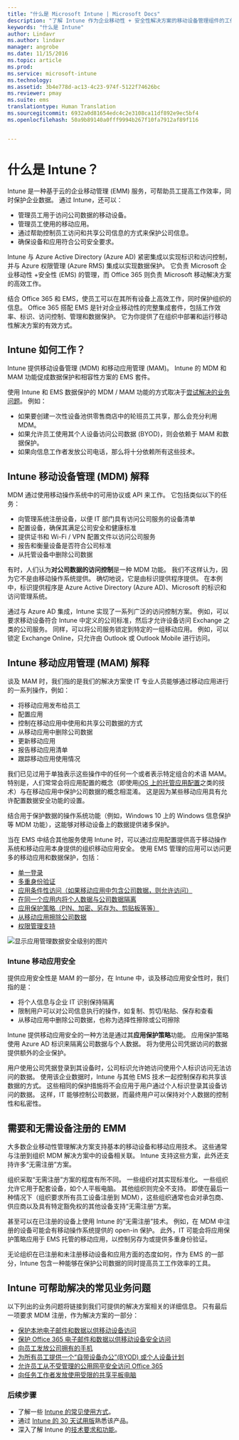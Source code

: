 ```yaml
---
title: "什么是 Microsoft Intune | Microsoft Docs"
description: "了解 Intune 作为企业移动性 + 安全性解决方案的移动设备管理组件的工作原理，以及它帮助保护公司数据的方式。"
keywords: "什么是 Intune"
author: Lindavr
ms.author: lindavr
manager: angrobe
ms.date: 11/15/2016
ms.topic: article
ms.prod: 
ms.service: microsoft-intune
ms.technology: 
ms.assetid: 3b4e778d-ac13-4c23-974f-5122f74626bc
ms.reviewer: pmay
ms.suite: ems
translationtype: Human Translation
ms.sourcegitcommit: 6932a0d81654edc4c2e3108ca11df892e9ec5bf4
ms.openlocfilehash: 50a9b89140a0fff9994b267f10fa7912af89f116


---
```


# <a name="what-is-intune"></a>什么是 Intune？
Intune 是一种基于云的企业移动管理 (EMM) 服务，可帮助员工提高工作效率，同时保护企业数据。 通过 Intune，还可以：
* 管理员工用于访问公司数据的移动设备。
* 管理员工使用的移动应用。
* 通过帮助控制员工访问和共享公司信息的方式来保护公司信息。
* 确保设备和应用符合公司安全要求。

Intune 与 Azure Active Directory (Azure AD) 紧密集成以实现标识和访问控制，并与 Azure 权限管理 (Azure RMS) 集成以实现数据保护。 它负责 Microsoft 企业移动性 +安全性 (EMS) 的管理，而 Office 365 则负责 Microsoft 移动解决方案的高效工作。  

结合 Office 365 和 EMS，使员工可以在其所有设备上高效工作，同时保护组织的信息。 Office 365 搭配 EMS 是针对企业移动性的完整集成套件，包括工作效率、标识、访问控制、管理和数据保护。 它为你提供了在组织中部署和运行移动性解决方案的有效方式。

## <a name="how-does-intune-work"></a>Intune 如何工作？
Intune 提供移动设备管理 (MDM) 和移动应用管理 (MAM)。 Intune 的 MDM 和 MAM 功能促成数据保护和相容性方案的 EMS 套件。  

使用 Intune 和 EMS 数据保护的 MDM / MAM 功能的方式取决于[尝试解决的业务问题](#common-business-problems-that-intune-helps-solve)。 例如：
* 如果要创建一次性设备池供零售商店中的轮班员工共享，那么会充分利用 MDM。
* 如果允许员工使用其个人设备访问公司数据 (BYOD)，则会依赖于 MAM 和数据保护。  
* 如果向信息工作者发放公司电话，那么将十分依赖所有这些技术。

## <a name="intune-mobile-device-management-mdm-explained"></a>Intune 移动设备管理 (MDM) 解释
MDM 通过使用移动操作系统中的可用协议或 API 来工作。 它包括类似以下的任务：
* 向管理系统注册设备，以便 IT 部门具有访问公司服务的设备清单
* 配置设备，确保其满足公司安全和健康标准
* 提供证书和 Wi-Fi / VPN 配置文件以访问公司服务
* 报告和衡量设备是否符合公司标准
* 从托管设备中删除公司数据  

有时，人们认为**对公司数据的访问控制**是一种 MDM 功能。 我们不这样认为，因为它不是由移动操作系统提供。 确切地说，它是由标识提供程序提供。 在本例中，标识提供程序是 Azure Active Directory (Azure AD)、Microsoft 的标识和访问管理系统。  

通过与 Azure AD 集成，Intune 实现了一系列广泛的访问控制方案。 例如，可以要求移动设备符合 Intune 中定义的公司标准，然后才允许设备访问 Exchange 之类的公司服务。 同样，可以将公司服务锁定到特定的一组移动应用。 例如，可以锁定 Exchange Online，只允许由 Outlook 或 Outlook Mobile 进行访问。

## <a name="intune-mobile-app-management-mam-explained"></a>Intune 移动应用管理 (MAM) 解释
谈及 MAM 时，我们指的是我们的解决方案使 IT 专业人员能够通过移动应用进行的一系列操作，例如：
* 将移动应用发布给员工
* 配置应用
* 控制在移动应用中使用和共享公司数据的方式
* 从移动应用中删除公司数据   
* 更新移动应用
* 报告移动应用清单
* 跟踪移动应用使用情况

我们已见过用于单独表示这些操作中的任何一个或者表示特定组合的术语 MAM。 特别是，人们常常会将应用配置的概念（即使用[iOS 上的托管应用配置](https://developer.apple.com/library/content/samplecode/sc2279/Introduction/Intro.html)之类的技术）与在移动应用中保护公司数据的概念相混淆。 这是因为某些移动应用具有允许配置数据安全功能的设置。

结合用于保护数据的操作系统功能（例如，Windows 10 上的 Windows 信息保护等 MDM 功能），这能够对移动设备上的数据提供诸多保护。

当在 EMS 中结合其他服务使用 Intune 时，可以通过应用配置提供高于移动操作系统和移动应用本身提供的组织移动应用安全。 使用 EMS 管理的应用可以访问更多的移动应用和数据保护，包括：

* [单一登录](https://docs.microsoft.com/en-us/azure/active-directory/active-directory-appssoaccess-whatis)  
*   [多重身份验证](https://docs.microsoft.com/en-us/multi-factor-authentication/multi-factor-authentication)
* [应用条件性访问（如果移动应用中包含公司数据，则允许访问）](https://docs.microsoft.com/en-us/intune/deploy-use/allow-policy-managed-apps-access-to-o365)
* [在同一个应用内将个人数据与公司数据隔离](https://docs.microsoft.com/en-us/intune/deploy-use/protect-app-data-using-mobile-app-management-policies-with-microsoft-intune)
* [应用保护策略（PIN、加密、另存为、剪贴板等等）](https://docs.microsoft.com/en-us/intune/deploy-use/protect-app-data-using-mobile-app-management-policies-with-microsoft-intune)
* [从移动应用擦除公司数据](https://docs.microsoft.com/en-us/intune/deploy-use/protect-app-data-using-mobile-app-management-policies-with-microsoft-intune)
* [权限管理支持](https://docs.microsoft.com/en-us/information-protection/understand-explore/what-is-azure-rms)

![显示应用管理数据安全级别的图片](./media/managing-mobile-apps.png)

### <a name="intune-mobile-app-security"></a>Intune 移动应用安全
提供应用安全性是 MAM 的一部分，在 Intune 中，谈及移动应用安全性时，我们指的是：
* 将个人信息与企业 IT 识别保持隔离
* 限制用户可以对公司信息执行的操作，如复制、剪切/粘贴、保存和查看
* 从移动应用中删除公司数据，也称为选择性擦除或公司擦除

Intune 提供移动应用安全的一种方法是通过其**应用保护策略**功能。 应用保护策略使用 Azure AD 标识来隔离公司数据与个人数据。 将为使用公司凭据访问的数据提供额外的企业保护。

用户使用公司凭据登录到其设备时，公司标识允许她访问使用个人标识访问无法访问的数据。 使用该企业数据时，Intune 与其他 EMS 技术一起控制保存和共享该数据的方式。 这些相同的保护措施将不会应用于用户通过个人标识登录其设备访问的数据。 这样，IT 能够控制公司数据，而最终用户可以保持对个人数据的控制性和私密性。

## <a name="emm-with-and-without-device-enrollment"></a>需要和无需设备注册的 EMM
大多数企业移动性管理解决方案支持基本的移动设备和移动应用技术。 这些通常与注册到组织 MDM 解决方案中的设备相关联。 Intune 支持这些方案，此外还支持许多“无需注册”方案。  

组织采取“无需注册”方案的程度有所不同。 一些组织对其实现标准化。 一些组织允许它用于配套设备，如个人平板电脑。 其他组织则完全不支持。 即使在最后一种情况下（组织要求所有员工设备注册到 MDM），这些组织通常也会对承包商、供应商以及具有特定豁免权的其他设备支持“无需注册”方案。

甚至可以在已注册的设备上使用 Intune 的“无需注册”技术。 例如，在 MDM 中注册的设备可能会有移动操作系统提供的 open-in 保护。 此外，IT 可能会将应用保护策略应用于 EMS 托管的移动应用，以控制另存为或提供多重身份验证。

无论组织在已注册和未注册移动设备和应用方面的态度如何，作为 EMS 的一部分，Intune 包含一种能够在保护公司数据的同时提高员工工作效率的工具。

## <a name="common-business-problems-that-intune-helps-solve"></a>Intune 可帮助解决的常见业务问题
以下列出的业务问题将链接到我们可提供的解决方案相关的详细信息。 只有最后一项要求 MDM 注册，作为解决方案的一部分：

* [保护本地电子邮件和数据以供移动设备访问](common-ways-to-use-intune.md#Protecting-your-on-premises-email-and-data-so-it-can-be-safely-accessed-by-mobile-devices)
* [保护 Office 365 电子邮件和数据以供移动设备安全访问](common-ways-to-use-intune.md#Protecting-your-Office-365-email-and-data-so-it-can-be-safely-accessed-by-mobile-devices)
* [向员工发放公司拥有的手机](common-ways-to-use-intune.md#Issue-corporate-owned-phones-to-your-information-workers)
* [为所有员工提供一个“自带设备办公”(BYOD) 或个人设备计划](common-ways-to-use-intune.md#Offer-a-bring-your-own-device-program-to-all-employees)
* [允许员工从不受管理的公用网亭安全访问 Office 365](common-ways-to-use-intune.md#Enable-your-employees-to-securely-access-office-365-from-an-unmanaged-public-kiosk)
* [向任务工作者发放使用受限的共享平板电脑](common-ways-to-use-intune.md#Issue-limited-use-shared-tablets-to-your-task-workers)

### <a name="next-steps"></a>后续步骤
* 了解一些 [Intune 的常见使用方式](common-ways-to-use-intune.md)。
* 通过 [Intune 的 30 天试用版](get-started-with-a-30-day-trial-of-microsoft-intune.md)熟悉该产品。
* 深入了解 Intune 的[技术要求和功能](/intune/get-started/what-to-know-before-you-start-microsoft-intune)。



<!--HONumber=Nov16_HO3-->


